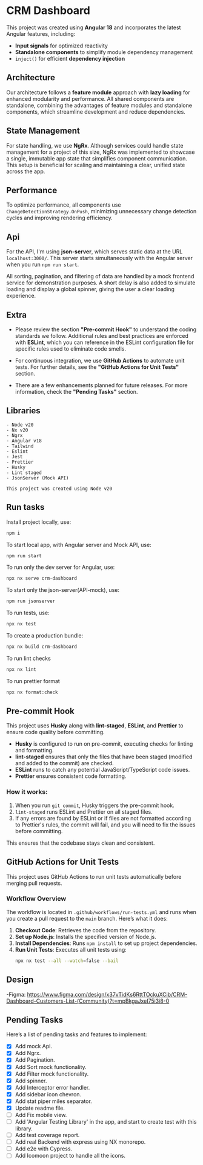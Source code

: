 # CRM Dashboard

This project was created using **Angular 18** and incorporates the latest Angular features, including:

- **Input signals** for optimized reactivity
- **Standalone components** to simplify module dependency management
- `inject()` for efficient **dependency injection**

## Architecture

Our architecture follows a **feature module** approach with **lazy loading** for enhanced modularity and performance. All shared components are standalone, combining the advantages of feature modules and standalone components, which streamline development and reduce dependencies.

## State Management

For state handling, we use **NgRx**. Although services could handle state management for a project of this size, NgRx was implemented to showcase a single, immutable app state that simplifies component communication. This setup is beneficial for scaling and maintaining a clear, unified state across the app.

## Performance

To optimize performance, all components use `ChangeDetectionStrategy.OnPush`, minimizing unnecessary change detection cycles and improving rendering efficiency.

## Api

For the API, I'm using **json-server**, which serves static data at the URL `localhost:3000/`. This server starts simultaneously with the Angular server when you run `npm run start`.

All sorting, pagination, and filtering of data are handled by a mock frontend service for demonstration purposes. A short delay is also added to simulate loading and display a global spinner, giving the user a clear loading experience.

## Extra

- Please review the section **"Pre-commit Hook"** to understand the coding standards we follow. Additional rules and best practices are enforced with **ESLint**, which you can reference in the ESLint configuration file for specific rules used to eliminate code smells.

- For continuous integration, we use **GitHub Actions** to automate unit tests. For further details, see the **"GitHub Actions for Unit Tests"** section.

- There are a few enhancements planned for future releases. For more information, check the **"Pending Tasks"** section.

## Libraries

    - Node v20
    - Nx v20
    - Ngrx
    - Angular v18
    - Tailwind
    - Eslint
    - Jest
    - Prettier
    - Husky
    - Lint staged
    - JsonServer (Mock API)

    This project was created using Node v20

## Run tasks

Install project locally, use:

```sh
npm i
```

To start local app, with Angular server and Mock API, use:

```sh
npm run start
```

To run only the dev server for Angular, use:

```sh
npx nx serve crm-dashboard
```

To start only the json-server(API-mock), use:

```sh
npm run jsonserver
```

To run tests, use:

```sh
npx nx test
```

To create a production bundle:

```sh
npx nx build crm-dashboard
```

To run lint checks

```sh
npx nx lint
```

To run prettier format

```sh
npx nx format:check
```

## Pre-commit Hook

This project uses **Husky** along with **lint-staged**, **ESLint**, and **Prettier** to ensure code quality before committing.

- **Husky** is configured to run on pre-commit, executing checks for linting and formatting.
- **lint-staged** ensures that only the files that have been staged (modified and added to the commit) are checked.
- **ESLint** runs to catch any potential JavaScript/TypeScript code issues.
- **Prettier** ensures consistent code formatting.

### How it works:

1. When you run `git commit`, Husky triggers the pre-commit hook.
2. `lint-staged` runs ESLint and Prettier on all staged files.
3. If any errors are found by ESLint or if files are not formatted according to Prettier's rules, the commit will fail, and you will need to fix the issues before committing.

This ensures that the codebase stays clean and consistent.

## GitHub Actions for Unit Tests

This project uses GitHub Actions to run unit tests automatically before merging pull requests.

### Workflow Overview

The workflow is located in `.github/workflows/run-tests.yml` and runs when you create a pull request to the `main` branch. Here’s what it does:

1. **Checkout Code**: Retrieves the code from the repository.
2. **Set up Node.js**: Installs the specified version of Node.js.
3. **Install Dependencies**: Runs `npm install` to set up project dependencies.
4. **Run Unit Tests**: Executes all unit tests using:
   ```bash
   npx nx test --all --watch=false --bail
   ```

## Design

-Figma: https://www.figma.com/design/x37vTidKs6RttTOckuXCib/CRM-Dashboard-Customers-List-(Community)?t=mpBkgaJxeI75i3i8-0

## Pending Tasks

Here’s a list of pending tasks and features to implement:

- [x] Add mock Api.
- [x] Add Ngrx.
- [x] Add Pagination.
- [x] Add Sort mock functionality.
- [x] Add Filter mock functionality.
- [x] Add spinner.
- [x] Add Interceptor error handler.
- [x] Add sidebar icon chevron.
- [x] Add stat piper miles separator.
- [x] Update readme file.
- [ ] Add Fix mobile view.
- [ ] Add 'Angular Testing Library' in the app, and start to create test with this library.
- [ ] Add test coverage report.
- [ ] Add real Backend with express using NX monorepo.
- [ ] Add e2e with Cypress.
- [ ] Add Icomoon project to handle all the icons.
